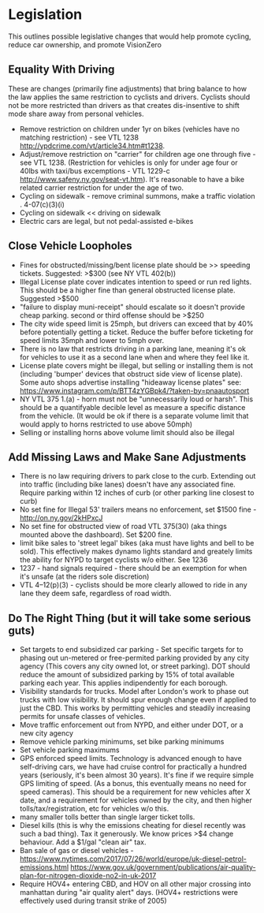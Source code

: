 # Legislation

This outlines possible legislative changes that would help promote cycling, reduce car ownership, and promote VisionZero

## Equality With Driving

These are changes (primarily fine adjustments) that bring balance to how the law applies the same restriction to cyclists and drivers. Cyclists should not be more restricted than drivers as that creates dis-insentive to shift mode share away from personal vehicles.

* Remove restriction on children under 1yr on bikes (vehicles have no matching restriction) - see VTL 1238 http://ypdcrime.com/vt/article34.htm#t1238.
* Adjust/remove restriction on "carrier" for children age one through five - see VTL 1238. (Restriction for vehicles is only for under age four or 40lbs with taxi/bus excemptions - VTL 1229-c http://www.safeny.ny.gov/seat-vt.htm). It's reasonable to have a bike related carrier restriction for under the age of two.
* Cycling on sidewalk - remove criminal summons, make a traffic violation . 4-07(c)(3)(i)
* Cycling on sidewalk << driving on sidewalk
* Electric cars are legal, but not pedal-assisted e-bikes

## Close Vehicle Loopholes

* Fines for obstructed/missing/bent license plate should be >> speeding tickets. Suggested: >$300 (see NY VTL 402(b))
* Illegal License plate cover indicates intention to speed or run red lights. This should be a higher fine than general obstructed license plate. Suggested >$500
* "failure to display muni-receipt" should escalate so it doesn't provide cheap parking. second or third offense should be >$250
* The city wide speed limit is 25mph, but drivers can exceed that by 40% before potentially getting a ticket. Reduce the buffer before ticketing for speed limits 35mph and lower to 5mph over.
* There is no law that restricts driving in a parking lane, meaning it's ok for vehicles to use it as a second lane when and where they feel like it.
* License plate covers might be illegal, but selling or installing them is not (including 'bumper' devices that obstruct side view of license plate). Some auto shops advertise installing  "hideaway license plates" see: https://www.instagram.com/p/BTT4zYGBpk4/?taken-by=pnaautosport
* NY VTL 375 1.(a) - horn must not be "unnecessarily loud or harsh". This should be a quantifyable decible level as measure a specific distance from the vehicle. (It would be ok if there is a separate volume limit that would apply to horns restricted to use above 50mph)
* Selling or installing horns above volume limit should also be illegal

## Add Missing Laws and Make Sane Adjustments

* There is no law requiring drivers to park close to the curb. Extending out into traffic (including bike lanes) doesn't have any associated fine. Require parking within 12 inches of curb (or other parking line closest to curb)
* No set fine for Illegal 53' trailers means no enforcement, set $1500 fine - http://on.ny.gov/2kHPxcJ
* No set fine for obstructed  view of road  VTL 375(30) (aka things mounted above the  dashboard). Set $200 fine.
* limit bike sales to 'street legal' bikes (aka must have lights and bell to be sold). This effectively makes dynamo lights standard and greately limits the ability for NYPD to target cyclists w/o either. See 1236
* 1237 - hand signals required - there should be an exemption for when it's unsafe (at the riders sole discretion)
* VTL 4–12(p)(3) - cyclists should be more clearly allowed to ride in any lane they deem safe, regardless of road width.


## Do The Right Thing (but it will take some serious guts)

* Set targets to end subsidized car parking - Set specific targets for to phasing out un-metered or free-permited parking provided by any city agency (This covers any city owned lot, or street parking). DOT should reduce the amount of subsidized parking by 15% of total available parking each year. This applies indipendently for each borough.
* Visibility standards for trucks. Model after London's work to phase out trucks with low visibility.  It should spur enough change even if applied to just the CBD. This works by permitting vehicles and steadily increasing permits for unsafe classes of vehicles.
* Move traffic enforcement out from NYPD, and either under DOT, or a new city agency
* Remove vehicle parking minimums, set bike parking minimums
* Set vehicle parking maximums
* GPS enforced speed limits. Technology is advanced enough to have self-driving cars, we have had cruise control for practically a hundred years (seriously, it's been almost 30 years). It's fine if we require simple GPS limiting of speed. (As a bonus, this eventually means no need for speed cameras). This should be a requirement for new vehicles after X date, and a requirement for vehicles owned by the city, and then higher tolls/tax/registration, etc for vehicles w/o  this.
* many smaller tolls better than single larger ticket tolls. 
* Diesel kills (this is why the emissions cheating for diesel recently was such a bad thing). Tax it generously. We know prices >$4 change behaviour. Add a $1/gal "clean air" tax.
* Ban sale of gas or diesel vehicles - https://www.nytimes.com/2017/07/26/world/europe/uk-diesel-petrol-emissions.html https://www.gov.uk/government/publications/air-quality-plan-for-nitrogen-dioxide-no2-in-uk-2017
* Require HOV4+ entering CBD, and HOV on all other major crossing into manhattan during "air quality alert" days. (HOV4+ restrictions were effectively used during transit strike of 2005)


